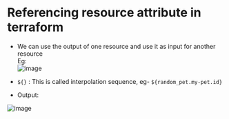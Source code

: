 # Referencing resource attribute in terraform

- We can use the output of one resource and use it as input for another resource  
Eg:  
![image](https://github.com/itsarkcodes/terraform/assets/87442305/33788538-d3fb-41c8-8d51-ade8119fa06b)

- ```${}``` : This is called interpolation sequence, eg- ```${random_pet.my-pet.id}```

- Output:

![image](https://github.com/itsarkcodes/terraform/assets/87442305/9c028fc1-6cee-4c9d-b458-73fb04578c08)
